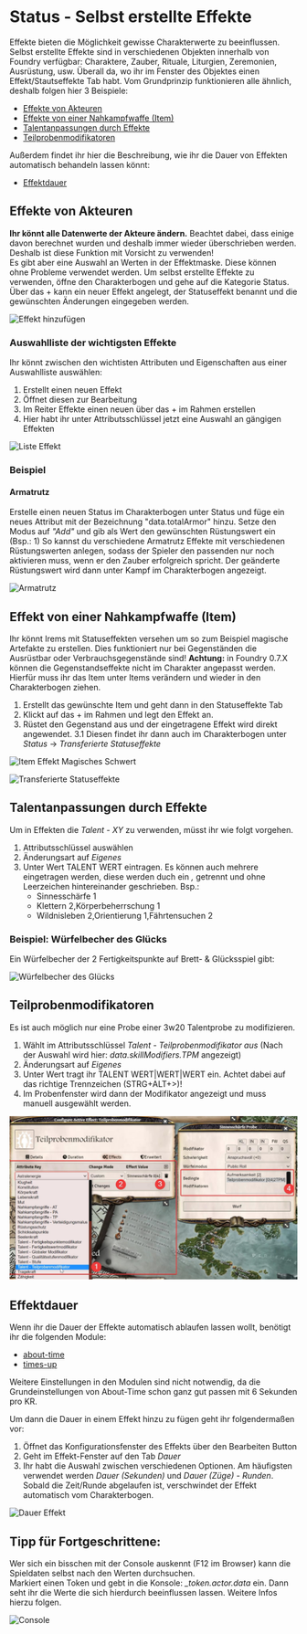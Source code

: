 # Status - Selbst erstellte Effekte
Effekte bieten die Möglichkeit gewisse Charakterwerte zu beeinflussen. Selbst erstellte Effekte sind in verschiedenen Objekten innerhalb von Foundry verfügbar: Charaktere, Zauber, Rituale, Liturgien, Zeremonien, Ausrüstung, usw. Überall da, wo ihr im Fenster des Objektes einen Effekt/Stautseffekte Tab habt. Vom Grundprinzip funktionieren alle ähnlich, deshalb folgen hier 3 Beispiele:  

- [Effekte von Akteuren](de-Status-Selbst-erstellte-Effekte#effekte-von-akteuren)
- [Effekte von einer Nahkampfwaffe (Item)](de-Status-Selbst-erstellte-Effekte#effekt-von-einer-nahkampfwaffe-item)
- [Talentanpassungen durch Effekte](de-Status-Selbst-erstellte-Effekte#talentanpassungen-durch-effekte)
- [Teilprobenmodifikatoren](de-Status-Selbst-erstellte-Effekte#teilprobenmodifikatoren)

Außerdem findet ihr hier die Beschreibung, wie ihr die Dauer von Effekten automatisch behandeln lassen könnt:  

- [Effektdauer](de-Status-Selbst-erstellte-Effekte#effektdauer)

## Effekte von Akteuren
**Ihr könnt alle Datenwerte der Akteure ändern.** Beachtet dabei, dass einige davon berechnet wurden und deshalb immer wieder überschrieben werden. Deshalb ist diese Funktion mit Vorsicht zu verwenden!  
Es gibt aber eine Auswahl an Werten in der Effektmaske. Diese können ohne Probleme verwendet werden.
Um selbst erstellte Effekte zu verwenden, öffne den Charakterbogen und gehe auf die Kategorie Status. Über das + kann ein neuer Effekt angelegt, der Statuseffekt benannt und die gewünschten Änderungen eingegeben werden.

![Effekt hinzufügen](https://user-images.githubusercontent.com/44941845/112887103-0d442100-90d3-11eb-8ee5-aa056fcbe8e7.png)

### Auswahlliste der wichtigsten Effekte
Ihr könnt zwischen den wichtisten Attributen und Eigenschaften aus einer Auswahlliste auswählen:
1. Erstellt einen neuen Effekt
2. Öffnet diesen zur Bearbeitung
3. Im Reiter Effekte einen neuen über das + im Rahmen erstellen
4. Hier habt ihr unter Attributsschlüssel jetzt eine Auswahl an gängigen Effekten
  
  ![Liste Effekt](https://user-images.githubusercontent.com/80099175/119772544-a6b76580-bebf-11eb-863b-9d6d2ceea0d2.png)

### Beispiel
#### Armatrutz
Erstelle einen neuen Status im Charakterbogen unter Status und füge ein neues Attribut mit der Bezeichnung "data.totalArmor" hinzu. Setze den Modus auf *"Add"* und gib als Wert den gewünschten Rüstungswert ein (Bsp.: 1)
So kannst du verschiedene Armatrutz Effekte mit verschiedenen Rüstungswerten anlegen, sodass der Spieler den passenden nur noch aktivieren muss, wenn er den Zauber erfolgreich spricht. Der geänderte Rüstungswert wird dann unter Kampf im Charakterbogen angezeigt.
  
![Armatrutz](https://user-images.githubusercontent.com/80099175/119772692-dcf4e500-bebf-11eb-80fe-8bb6c245f719.png)
  
## Effekt von einer Nahkampfwaffe (Item)
Ihr könnt Irems mit Statuseffekten versehen um so zum Beispiel magische Artefakte zu erstellen. Dies funktioniert nur bei Gegenständen die Ausrüstbar oder Verbrauchsgegenstände sind!
**Achtung:** in Foundry 0.7.X können die Gegenstandseffekte nicht im Charakter angepasst werden. Hierfür muss ihr das Item unter Items verändern und wieder in den Charakterbogen ziehen.

1. Erstellt das gewünschte Item und geht dann in den Statuseffekte Tab
2. Klickt auf das + im Rahmen und legt den Effekt an.
3. Rüstet den Gegenstand aus und der eingetragene Effekt wird direkt angewendet. 
3.1 Diesen findet ihr dann auch im Charakterbogen unter *Status* -> *Transferierte Statuseffekte*
  
![Item Effekt Magisches Schwert](https://user-images.githubusercontent.com/80099175/119779619-2d247500-bec9-11eb-933c-17eb62e79078.png)
  
![Transferierte Statuseffekte](https://user-images.githubusercontent.com/80099175/119779705-4a594380-bec9-11eb-8bd2-cf7daf4eeb3f.png)

## Talentanpassungen durch Effekte
Um in Effekten die *Talent - XY* zu verwenden, müsst ihr wie folgt vorgehen. 
1. Attributsschlüssel auswählen
2. Änderungsart auf *Eigenes*
3. Unter Wert TALENT WERT eintragen. Es können auch mehrere eingetragen werden, diese werden duch ein *,* getrennt und ohne Leerzeichen hintereinander geschrieben. Bsp.: 
    * Sinnesschärfe 1
    * Klettern 2,Körperbeherrschung 1
    * Wildnisleben 2,Orientierung 1,Fährtensuchen 2

### Beispiel: Würfelbecher des Glücks
Ein Würfelbecher der 2 Fertigkeitspunkte auf Brett- & Glücksspiel gibt:  
  
![Würfelbecher des Glücks](https://user-images.githubusercontent.com/80099175/119782363-63afbf00-becc-11eb-8fb3-e5552e9ebea0.png)
  
## Teilprobenmodifikatoren
Es ist auch möglich nur eine Probe einer 3w20 Talentprobe zu modifizieren.

1. Wählt im Attributsschlüssel *Talent - Teilprobenmodifikator aus* (Nach der Auswahl wird hier: *data.skillModifiers.TPM* angezeigt)
2. Änderungsart auf *Eigenes*
3. Unter Wert tragt ihr TALENT WERT|WERT|WERT ein. Achtet dabei auf das richtige Trennzeichen (STRG+ALT+>)!
4. Im Probenfenster wird dann der Modifikator angezeigt und muss manuell ausgewählt werden.

![Teilprobenmodifikatoren](images/Selbst_erstellte_Effekte_Teilprobenmodifikatoren.jpg)

## Effektdauer
Wenn ihr die Dauer der Effekte automatisch ablaufen lassen wollt, benötigt ihr die folgenden Module:
* [about-time](https://gitlab.com/tposney/about-time)
* [times-up](https://gitlab.com/tposney/times-up)  

Weitere Einstellungen in den Modulen sind nicht notwendig, da die Grundeinstellungen von About-Time schon ganz gut passen mit 6 Sekunden pro KR.  
  
Um dann die Dauer in einem Effekt hinzu zu fügen geht ihr folgendermaßen vor:
1. Öffnet das Konfigurationsfenster des Effekts über den Bearbeiten Button
2. Geht im Effekt-Fenster auf den Tab *Dauer*
3. Ihr habt die Auswahl zwischen verschiedenen Optionen. Am häufigsten verwendet werden *Dauer (Sekunden)* und *Dauer (Züge) - Runden*.
   Sobald die Zeit/Runde abgelaufen ist, verschwindet der Effekt automatisch vom Charakterbogen.
   
  ![Dauer Effekt](https://user-images.githubusercontent.com/80099175/119773893-9a340c80-bec1-11eb-996a-3c701f830c1f.png)
   
## Tipp für Fortgeschrittene:
Wer sich ein bisschen mit der Console auskennt (F12 im Browser) kann die Spieldaten selbst nach den Werten durchsuchen.  
Markiert einen Token und gebt in die Konsole: *_token.actor.data* ein. Dann seht ihr die Werte die sich hierdurch beeinflussen lassen. Weitere Infos hierzu folgen.
  
![Console](https://user-images.githubusercontent.com/80099175/113256355-5e1d6a80-92c9-11eb-9e02-b52ea1c371b6.png)
